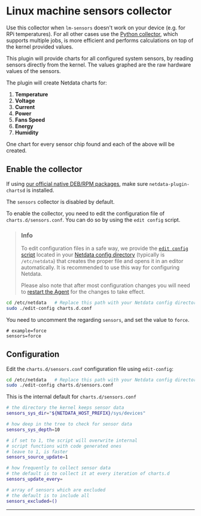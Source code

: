 # Linux machine sensors collector

Use this collector when `lm-sensors` doesn't work on your device (e.g. for RPi temperatures).
For all other cases use the [Python collector](https://github.com/netdata/netdata/blob/master/collectors/python.d.plugin/sensors), which supports multiple
jobs, is more efficient and performs calculations on top of the kernel provided values.

This plugin will provide charts for all configured system sensors, by reading sensors directly from the kernel.
The values graphed are the raw hardware values of the sensors.

The plugin will create Netdata charts for:

1. **Temperature**
2. **Voltage**
3. **Current**
4. **Power**
5. **Fans Speed**
6. **Energy**
7. **Humidity**

One chart for every sensor chip found and each of the above will be created.

## Enable the collector

If using [our official native DEB/RPM packages](https://github.com/netdata/netdata/blob/master/packaging/installer/methods/packages.md), make sure `netdata-plugin-chartsd` is installed.

The `sensors` collector is disabled by default.

To enable the collector, you need to edit the configuration file of `charts.d/sensors.conf`. You can do so by using the `edit config` script.

> ### Info
>
> To edit configuration files in a safe way, we provide the [`edit config` script](https://github.com/netdata/netdata/blob/master/docs/configure/nodes.md#use-edit-config-to-edit-configuration-files) located in your [Netdata config directory](https://github.com/netdata/netdata/blob/master/docs/configure/nodes.md#the-netdata-config-directory) (typically is `/etc/netdata`) that creates the proper file and opens it in an editor automatically.
> It is recommended to use this way for configuring Netdata.
>
> Please also note that after most configuration changes you will need to [restart the Agent](https://github.com/netdata/netdata/blob/master/docs/configure/start-stop-restart.md) for the changes to take effect.

```bash
cd /etc/netdata   # Replace this path with your Netdata config directory, if different
sudo ./edit-config charts.d.conf
```

You need to uncomment the regarding `sensors`, and set the value to `force`.

```shell
# example=force
sensors=force
```

## Configuration

Edit the `charts.d/sensors.conf` configuration file using `edit-config`:

```bash
cd /etc/netdata   # Replace this path with your Netdata config directory, if different
sudo ./edit-config charts.d/sensors.conf
```

This is the internal default for `charts.d/sensors.conf`

```sh
# the directory the kernel keeps sensor data
sensors_sys_dir="${NETDATA_HOST_PREFIX}/sys/devices"

# how deep in the tree to check for sensor data
sensors_sys_depth=10

# if set to 1, the script will overwrite internal
# script functions with code generated ones
# leave to 1, is faster
sensors_source_update=1

# how frequently to collect sensor data
# the default is to collect it at every iteration of charts.d
sensors_update_every=

# array of sensors which are excluded
# the default is to include all
sensors_excluded=()
```

---
